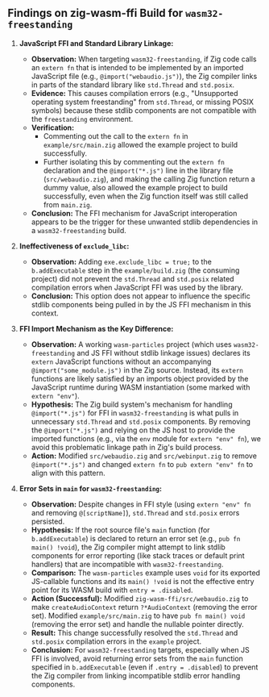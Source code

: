 ## Findings on zig-wasm-ffi Build for `wasm32-freestanding`

1.  **JavaScript FFI and Standard Library Linkage:**
    *   **Observation:** When targeting `wasm32-freestanding`, if Zig code calls an `extern fn` that is intended to be implemented by an imported JavaScript file (e.g., `@import("webaudio.js")`), the Zig compiler links in parts of the standard library like `std.Thread` and `std.posix`.
    *   **Evidence:** This causes compilation errors (e.g., "Unsupported operating system freestanding" from `std.Thread`, or missing POSIX symbols) because these stdlib components are not compatible with the `freestanding` environment.
    *   **Verification:**
        *   Commenting out the call to the `extern fn` in `example/src/main.zig` allowed the example project to build successfully.
        *   Further isolating this by commenting out the `extern fn` declaration and the `@import("*.js")` line in the library file (`src/webaudio.zig`), and making the calling Zig function return a dummy value, also allowed the example project to build successfully, even when the Zig function itself was still called from `main.zig`.
    *   **Conclusion:** The FFI mechanism for JavaScript interoperation appears to be the trigger for these unwanted stdlib dependencies in a `wasm32-freestanding` build.

2.  **Ineffectiveness of `exclude_libc`:**
    *   **Observation:** Adding `exe.exclude_libc = true;` to the `b.addExecutable` step in the `example/build.zig` (the consuming project) did not prevent the `std.Thread` and `std.posix` related compilation errors when JavaScript FFI was used by the library.
    *   **Conclusion:** This option does not appear to influence the specific stdlib components being pulled in by the JS FFI mechanism in this context.

3.  **FFI Import Mechanism as the Key Difference:**
    *   **Observation:** A working `wasm-particles` project (which uses `wasm32-freestanding` and JS FFI without stdlib linkage issues) declares its `extern` JavaScript functions without an accompanying `@import("some_module.js")` in the Zig source. Instead, its `extern` functions are likely satisfied by an imports object provided by the JavaScript runtime during WASM instantiation (some marked with `extern "env"`).
    *   **Hypothesis:** The Zig build system's mechanism for handling `@import("*.js")` for FFI in `wasm32-freestanding` is what pulls in unnecessary `std.Thread` and `std.posix` components. By removing the `@import("*.js")` and relying on the JS host to provide the imported functions (e.g., via the `env` module for `extern "env" fn`), we avoid this problematic linkage path in Zig's build process.
    *   **Action:** Modified `src/webaudio.zig` and `src/webinput.zig` to remove `@import("*.js")` and changed `extern fn` to `pub extern "env" fn` to align with this pattern.

4.  **Error Sets in `main` for `wasm32-freestanding`:**
    *   **Observation:** Despite changes in FFI style (using `extern "env" fn` and removing `@[scriptName]`), `std.Thread` and `std.posix` errors persisted.
    *   **Hypothesis:** If the root source file's `main` function (for `b.addExecutable`) is declared to return an error set (e.g., `pub fn main() !void`), the Zig compiler might attempt to link stdlib components for error reporting (like stack traces or default print handlers) that are incompatible with `wasm32-freestanding`.
    *   **Comparison:** The `wasm-particles` example uses `void` for its exported JS-callable functions and its `main() !void` is not the effective entry point for its WASM build with `entry = .disabled`.
    *   **Action (Successful):** Modified `zig-wasm-ffi/src/webaudio.zig` to make `createAudioContext` return `?*AudioContext` (removing the error set). Modified `example/src/main.zig` to have `pub fn main() void` (removing the error set) and handle the nullable pointer directly.
    *   **Result:** This change successfully resolved the `std.Thread` and `std.posix` compilation errors in the `example` project.
    *   **Conclusion:** For `wasm32-freestanding` targets, especially when JS FFI is involved, avoid returning error sets from the `main` function specified in `b.addExecutable` (even if `.entry = .disabled`) to prevent the Zig compiler from linking incompatible stdlib error handling components.
